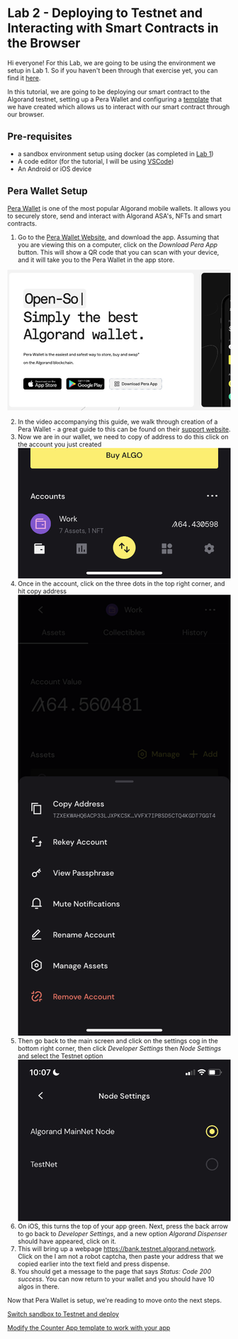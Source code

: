 # Lab 2 - Deploying to Testnet and Interacting with Smart Contracts in the Browser

Hi everyone! For this Lab, we are going to be using the environment we setup in Lab 1. So if you haven't been through that exercise yet, you can find it [here](../Lab1/README.md).

In this tutorial, we are going to be deploying our smart contract to the Algorand testnet, setting up a Pera Wallet and configuring a [template](https://github.com/Algo-Hub-io/counter-app) that we have created which allows us to interact with our smart contract through our browser.

## Pre-requisites
- a sandbox environment setup using docker (as completed in [Lab 1](./../Lab1/README.md))
- A code editor (for the tutorial, I will be using [VSCode](https://code.visualstudio.com/))
- An Android or iOS device

## Pera Wallet Setup
[Pera Wallet](https://perawallet.app/) is one of the most popular Algorand mobile wallets. It allows you to securely store, send and interact with Algorand ASA's, NFTs and smart contracts.

1. Go to the [Pera Wallet Website](https://perawallet.app/), and download the app. Assuming that you are viewing this on a computer, click on the *Download Pera App* button. This will show a QR code that you can scan with your device, and it will take you to the Pera Wallet in the app store.

![Image of the Pera Wallet homepage that shows the available buttons](./peraHome.png)  

2. In the video accompanying this guide, we walk through creation of a Pera Wallet - a great guide to this can be found on their [support website](https://support.perawallet.app/en/article/create-a-new-algorand-account-on-pera-wallet-1ehbj11/).
3. Now we are in our wallet, we need to copy of address to do this click on the account you just created
![Image of my Pera Wallet account screen](./accounts.png)  
4. Once in the account, click on the three dots in the top right corner, and hit copy address 
![Image of my Pera Wallet copy address screen](./copyAdd.png)  
5. Then go back to the main screen and click on the settings cog in the bottom right corner, then click *Developer Settings* then *Node Settings* and select the Testnet option
![Image of node settings selection](./nodeSettings.png) 
6. On iOS, this turns the top of your app green. Next, press the back arrow to go back to *Developer Settings*, and a new option *Algorand Dispenser* should have appeared, click on it.
7. This will bring up a webpage https://bank.testnet.algorand.network. Click on the I am not a robot captcha, then paste your address that we copied earlier into the text field and press dispense. 
8. You should get a message to the page that says *Status: Code 200 success*. You can now return to your wallet and you should have 10 algos in there. 

Now that Pera Wallet is setup, we're reading to move onto the next steps.

[Switch sandbox to Testnet and deploy](./sandboxDeploy.md)

[Modify the Counter App template to work with your app](./counterApp.md)


